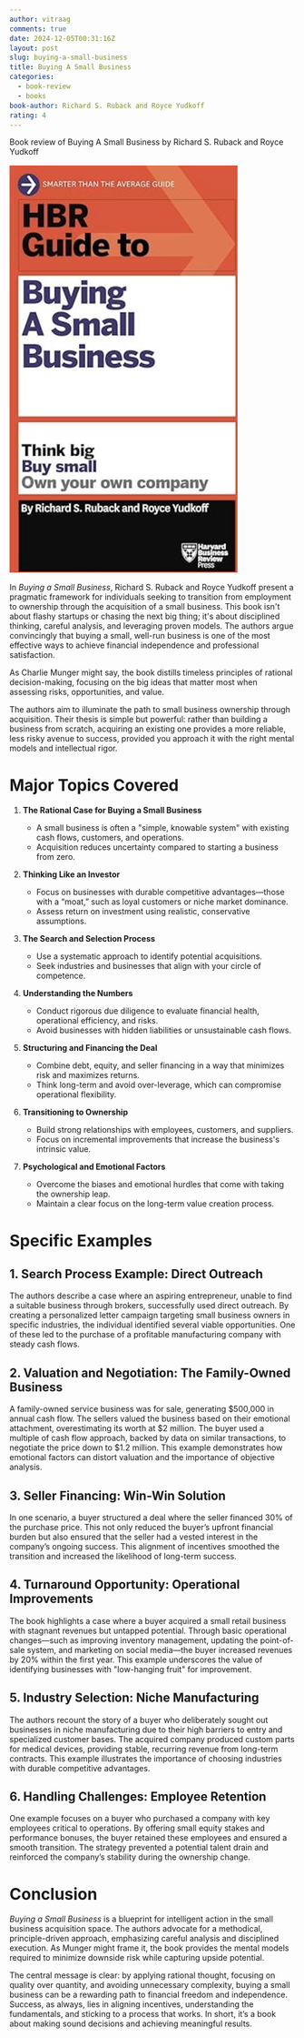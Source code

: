 ```yaml
---
author: vitraag
comments: true
date: 2024-12-05T00:31:16Z
layout: post
slug: buying-a-small-business
title: Buying A Small Business
categories:
  - book-review
  - books
book-author: Richard S. Ruback and Royce Yudkoff
rating: 4
---
```

Book review of Buying A Small Business by Richard S. Ruback and Royce Yudkoff

![Buying A Small Business](/assets/images/books/buying-a-small-business.jpg)

In *Buying a Small Business*, Richard S. Ruback and Royce Yudkoff present a pragmatic framework for individuals seeking to transition from employment to ownership through the acquisition of a small business. This book isn't about flashy startups or chasing the next big thing; it's about disciplined thinking, careful analysis, and leveraging proven models. The authors argue convincingly that buying a small, well-run business is one of the most effective ways to achieve financial independence and professional satisfaction.

As Charlie Munger might say, the book distills timeless principles of rational decision-making, focusing on the big ideas that matter most when assessing risks, opportunities, and value.

The authors aim to illuminate the path to small business ownership through acquisition. Their thesis is simple but powerful: rather than building a business from scratch, acquiring an existing one provides a more reliable, less risky avenue to success, provided you approach it with the right mental models and intellectual rigor.

# **Major Topics Covered**
1. **The Rational Case for Buying a Small Business**  
   - A small business is often a "simple, knowable system" with existing cash flows, customers, and operations.
   - Acquisition reduces uncertainty compared to starting a business from zero.

2. **Thinking Like an Investor**  
   - Focus on businesses with durable competitive advantages—those with a “moat,” such as loyal customers or niche market dominance.
   - Assess return on investment using realistic, conservative assumptions.

3. **The Search and Selection Process**  
   - Use a systematic approach to identify potential acquisitions.
   - Seek industries and businesses that align with your circle of competence.

4. **Understanding the Numbers**  
   - Conduct rigorous due diligence to evaluate financial health, operational efficiency, and risks.
   - Avoid businesses with hidden liabilities or unsustainable cash flows.

5. **Structuring and Financing the Deal**  
   - Combine debt, equity, and seller financing in a way that minimizes risk and maximizes returns.
   - Think long-term and avoid over-leverage, which can compromise operational flexibility.

6. **Transitioning to Ownership**  
   - Build strong relationships with employees, customers, and suppliers.
   - Focus on incremental improvements that increase the business's intrinsic value.

7. **Psychological and Emotional Factors**  
   - Overcome the biases and emotional hurdles that come with taking the ownership leap.
   - Maintain a clear focus on the long-term value creation process.

# Specific Examples
## **1. Search Process Example: Direct Outreach**
The authors describe a case where an aspiring entrepreneur, unable to find a suitable business through brokers, successfully used direct outreach. By creating a personalized letter campaign targeting small business owners in specific industries, the individual identified several viable opportunities. One of these led to the purchase of a profitable manufacturing company with steady cash flows.

## **2. Valuation and Negotiation: The Family-Owned Business**
A family-owned service business was for sale, generating $500,000 in annual cash flow. The sellers valued the business based on their emotional attachment, overestimating its worth at $2 million. The buyer used a multiple of cash flow approach, backed by data on similar transactions, to negotiate the price down to $1.2 million. This example demonstrates how emotional factors can distort valuation and the importance of objective analysis.

## **3. Seller Financing: Win-Win Solution**
In one scenario, a buyer structured a deal where the seller financed 30% of the purchase price. This not only reduced the buyer’s upfront financial burden but also ensured that the seller had a vested interest in the company’s ongoing success. This alignment of incentives smoothed the transition and increased the likelihood of long-term success.

## **4. Turnaround Opportunity: Operational Improvements**
The book highlights a case where a buyer acquired a small retail business with stagnant revenues but untapped potential. Through basic operational changes—such as improving inventory management, updating the point-of-sale system, and marketing on social media—the buyer increased revenues by 20% within the first year. This example underscores the value of identifying businesses with "low-hanging fruit" for improvement.

## **5. Industry Selection: Niche Manufacturing**
The authors recount the story of a buyer who deliberately sought out businesses in niche manufacturing due to their high barriers to entry and specialized customer bases. The acquired company produced custom parts for medical devices, providing stable, recurring revenue from long-term contracts. This example illustrates the importance of choosing industries with durable competitive advantages.

## **6. Handling Challenges: Employee Retention**
One example focuses on a buyer who purchased a company with key employees critical to operations. By offering small equity stakes and performance bonuses, the buyer retained these employees and ensured a smooth transition. The strategy prevented a potential talent drain and reinforced the company’s stability during the ownership change.

# **Conclusion**
*Buying a Small Business* is a blueprint for intelligent action in the small business acquisition space. The authors advocate for a methodical, principle-driven approach, emphasizing careful analysis and disciplined execution. As Munger might frame it, the book provides the mental models required to minimize downside risk while capturing upside potential.

The central message is clear: by applying rational thought, focusing on quality over quantity, and avoiding unnecessary complexity, buying a small business can be a rewarding path to financial freedom and independence. Success, as always, lies in aligning incentives, understanding the fundamentals, and sticking to a process that works. In short, it’s a book about making sound decisions and achieving meaningful results.













